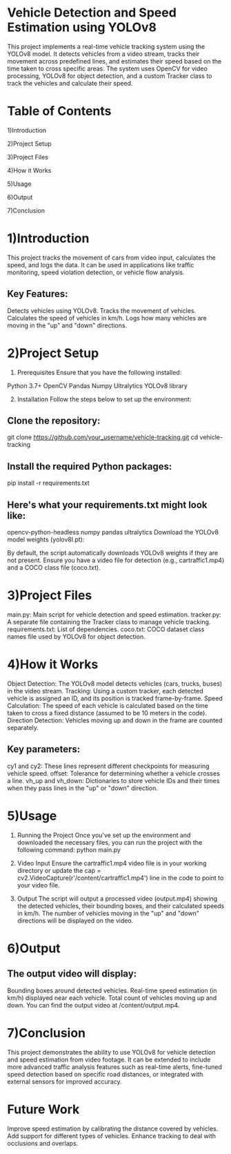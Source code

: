 **Vehicle Detection and Speed Estimation using YOLOv8**
===============================================================
This project implements a real-time vehicle tracking system using the YOLOv8 model. It detects vehicles from a video stream, tracks their movement across predefined lines,
and estimates their speed based on the time taken to cross specific areas. The system uses OpenCV for video processing, YOLOv8 for object detection, 
and a custom Tracker class to track the vehicles and calculate their speed.

**Table of Contents**
==========================
1)Introduction

2)Project Setup

3)Project Files

4)How it Works

5)Usage

6)Output

7)Conclusion


**1)Introduction**
=======================
This project tracks the movement of cars from video input, calculates the speed, and logs the data. It can be used in applications like traffic monitoring, 
speed violation detection, or vehicle flow analysis.

Key Features:
---------------------------
Detects vehicles using YOLOv8.
Tracks the movement of vehicles.
Calculates the speed of vehicles in km/h.
Logs how many vehicles are moving in the "up" and "down" directions.

**2)Project Setup**
====================================
1. Prerequisites
Ensure that you have the following installed:

Python 3.7+
OpenCV
Pandas
Numpy
Ultralytics YOLOv8 library

2. Installation
Follow the steps below to set up the environment:

Clone the repository:
---------------------------
git clone https://github.com/your_username/vehicle-tracking.git
cd vehicle-tracking

Install the required Python packages:
---------------------------------------
pip install -r requirements.txt

Here's what your requirements.txt might look like:
-------------------------------------------------------
opencv-python-headless
numpy
pandas
ultralytics
Download the YOLOv8 model weights (yolov8l.pt):

By default, the script automatically downloads YOLOv8 weights if they are not present.
Ensure you have a video file for detection (e.g., cartraffic1.mp4) and a COCO class file (coco.txt).

**3)Project Files**
================================
main.py: Main script for vehicle detection and speed estimation.
tracker.py: A separate file containing the Tracker class to manage vehicle tracking.
requirements.txt: List of dependencies.
coco.txt: COCO dataset class names file used by YOLOv8 for object detection.

**4)How it Works**
============================
Object Detection: The YOLOv8 model detects vehicles (cars, trucks, buses) in the video stream.
Tracking: Using a custom tracker, each detected vehicle is assigned an ID, and its position is tracked frame-by-frame.
Speed Calculation: The speed of each vehicle is calculated based on the time taken to cross a fixed distance (assumed to be 10 meters in the code).
Direction Detection: Vehicles moving up and down in the frame are counted separately.

Key parameters:
----------------------------
cy1 and cy2: These lines represent different checkpoints for measuring vehicle speed.
offset: Tolerance for determining whether a vehicle crosses a line.
vh_up and vh_down: Dictionaries to store vehicle IDs and their times when they pass lines in the "up" or "down" direction.

**5)Usage**
===============================
1. Running the Project
Once you've set up the environment and downloaded the necessary files, you can run the project with the following command:
          python main.py

2. Video Input
Ensure the cartraffic1.mp4 video file is in your working directory or update the cap = cv2.VideoCapture(r'/content/cartraffic1.mp4') line in the code to point to your video file.

3. Output
The script will output a processed video (output.mp4) showing the detected vehicles, their bounding boxes, and their calculated speeds in km/h.
The number of vehicles moving in the "up" and "down" directions will be displayed on the video.

**6)Output**
==========================

The output video will display:
-----------------------------------
Bounding boxes around detected vehicles.
Real-time speed estimation (in km/h) displayed near each vehicle.
Total count of vehicles moving up and down.
You can find the output video at /content/output.mp4.

**7)Conclusion**
==================================
This project demonstrates the ability to use YOLOv8 for vehicle detection and speed estimation from video footage. It can be extended to include more advanced traffic analysis features such as real-time alerts, fine-tuned speed detection based on specific road distances, or integrated with external sensors for improved accuracy.

**Future Work**
====================================
Improve speed estimation by calibrating the distance covered by vehicles.
Add support for different types of vehicles.
Enhance tracking to deal with occlusions and overlaps.
